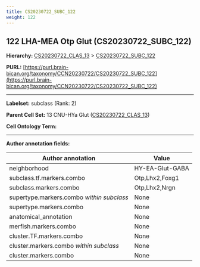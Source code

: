 ```yaml
---
title: CS20230722_SUBC_122
weight: 122
---
```

## 122 LHA-MEA Otp Glut (CS20230722_SUBC_122)
<b>Hierarchy: </b>
[CS20230722_CLAS_13](../CS20230722_CLAS_13) >
[CS20230722_SUBC_122](../CS20230722_SUBC_122)

**PURL:** [https://purl.brain-bican.org/taxonomy/CCN20230722/CS20230722_SUBC_122](https://purl.brain-bican.org/taxonomy/CCN20230722/CS20230722_SUBC_122)

---


**Labelset:** subclass (Rank: 2)

**Parent Cell Set:** 13 CNU-HYa Glut ([CS20230722_CLAS_13](../CS20230722_CLAS_13))



**Cell Ontology Term:** 

[MARKER GENES.]: #


---

[TRANSFERRED ANNOTATIONS.]: #


[AUTHOR ANNOTATION FIELDS.]: #


**Author annotation fields:**

| Author annotation | Value |
|-------------------|-------|
|neighborhood|HY-EA-Glut-GABA|
|subclass.tf.markers.combo|Otp,Lhx2,Foxg1|
|subclass.markers.combo|Otp,Lhx2,Nrgn|
|supertype.markers.combo _within subclass_|None|
|supertype.markers.combo|None|
|anatomical_annotation|None|
|merfish.markers.combo|None|
|cluster.TF.markers.combo|None|
|cluster.markers.combo _within subclass_|None|
|cluster.markers.combo|None|
